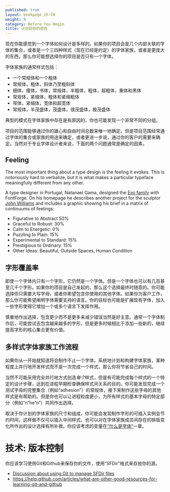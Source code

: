 ```yaml
---
published: true
layout: bookpage_zh-CN
weight: 9
category: Before You Begin
title: 计划好你的项目
---
```


现在你能感觉到一个字体如何设计是多样的。如果你的项目会是几个内部关联的字体的集合，或者是一个三四种样式（现在已经是约定）的字体家族，或者是更庞大的东西，那么你可能想选择你的项目是否只有一个字体。

字体家族的通常样式包括：

* 一个常规体和一个粗体
* 常规体，粗体，斜体乃至粗斜体
* 细体，痩体，书体，常规体，半粗体，粗体，超粗体，重体和黑体
* 常规体，紧缩体，粗体和紧缩粗体
* 窄体，紧缩体，宽体和超宽体
* 常规体，半茂盛体，茂盛体，很茂盛体，极茂盛体

典型的模式在字体家族中存在是有原因的，你也可能发现一个非常不同的分组。

项目的范围能够通过你的雄心和自由时间总数来唯一地确定。但是项目范围经常通过字体的集合或家族的用途来确定，或者更进一步说，通过你的客户的需要来确定。当然对于专业字体设计者来说，下面的两个问题通常是确定的因素。

## Feeling

The most important thing about a type design is the feeling it evokes. This is notoriously hard
to verbalize, but it is what makes a particular typeface meaningfully different from any other.

A type designer in Portugal, Natanael Gama, designed the [Exo family](https://www.google.com/fonts/specimen/Exo) with FontForge.
On his homepage he describes another project for the sculptor [John Williams](http://ndiscovered.com/john-williams/) and includes a graphic showing his brief in a matrix of continuums of feelings:

* Figurative to Abstract 50%
* Graceful to Robust: 30%
* Calm to Energetic: 0%
* Puzzling to Plain: 15%
* Experimental to Standard: 15%
* Prestigious to Ordinary: 15%
* Other Ideas: Beautiful, Outside Spaces, Human Condition

## 字形覆盖率

即使一个字体内只有一个字形，它仍然是一个字体。但是一个字体也可以有几百甚至几千个字形。如果你的项目是自己发起的，那么这个选择最终时随意的。你可能选择你只需要大写字母，或者你希望包含你使用的其他字体。如果你为客户工作，那么你可能希望阐明字体需要支持的语言。你的目标也可能是扩展现有字体，加入一些字形使得它增加一个或多个语言下发挥作用。

慎重地作出选择，包含更少而不是更多来减少错误当然是好主意。通常一个字体制作后，可能尝试去包含越来越多的字形，但是更多时候相比于添加一些新的，继续提高字形的核心集合更有价值。

## 多样式字体家族工作流程

如果你从一开始就知道将会制作不止一个字体，系统地计划和构建字体家族，某种程度上并行地开发样式而不是一次完成一个样式，那么你将节省自己的时间。

当然不可能采用完全并行地方式创造*每个*样式，但是有可能完成每个样式的一个特定的设计步骤，达到在进程早期检查确保样式间关系的目的。你可能发现完成一个测试字母的完整集合（例如“adhesion”）的常规体，接下来制作这些字母的其他样式是有帮助的。但是你也可以让进程粒度更小，为所有样式的基本字母的特定部分（例如“n”he“o”）共同作出选择。

取决于你计划的字体家族的尺寸和组成，你可能会发现制作字形的可插入实例会节约时间，这样做不仅可以插入中间样式，也可以对在字体家族成员间存在的排版变化所作出的设计选择有所补救。你应该考虑的变量在[“什么是字体”](What_Is_a_Font.html)一章。

# 技术: 版本控制

你应该学习使用Git和Github来保存你的文件，使用“SFDir”格式来存放你的源。

* [Discussion about using Git to manage SFDir files](https://groups.google.com/forum/#!topic/googlefonts-discuss/CQ-S8Y3ROqc)
* <https://help.github.com/articles/what-are-other-good-resources-for-learning-git-and-github>
